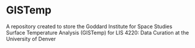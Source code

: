 # GISTemp
A repository created to store the Goddard Institute for Space Studies Surface Temperature Analysis (GISTemp) for LIS 4220: Data Curation at the University of Denver

